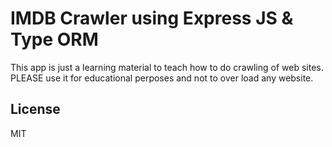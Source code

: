# IMDB Crawler using Express JS & Type ORM

This app is just a learning material to teach how to do crawling of web sites.
PLEASE use it for educational perposes and not to over load any website.

License
----

MIT